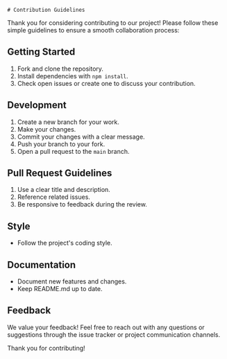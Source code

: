     # Contribution Guidelines

Thank you for considering contributing to our project! Please follow these simple guidelines to ensure a smooth collaboration process:

## Getting Started

1. Fork and clone the repository.
2. Install dependencies with `npm install`.
3. Check open issues or create one to discuss your contribution.

## Development

1. Create a new branch for your work.
2. Make your changes.
3. Commit your changes with a clear message.
4. Push your branch to your fork.
5. Open a pull request to the `main` branch.

## Pull Request Guidelines

1. Use a clear title and description.
2. Reference related issues.
3. Be responsive to feedback during the review.

## Style

- Follow the project's coding style.

## Documentation

- Document new features and changes.
- Keep README.md up to date.

## Feedback

We value your feedback! Feel free to reach out with any questions or suggestions through the issue tracker or project communication channels.

Thank you for contributing!
